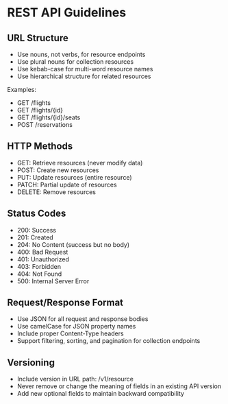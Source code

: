 # REST API Guidelines  

## URL Structure  

- Use nouns, not verbs, for resource endpoints  
- Use plural nouns for collection resources  
- Use kebab-case for multi-word resource names  
- Use hierarchical structure for related resources  

Examples:  
- GET /flights  
- GET /flights/{id}  
- GET /flights/{id}/seats  
- POST /reservations  

## HTTP Methods  

- GET: Retrieve resources (never modify data)  
- POST: Create new resources  
- PUT: Update resources (entire resource)  
- PATCH: Partial update of resources  
- DELETE: Remove resources  

## Status Codes  

- 200: Success  
- 201: Created  
- 204: No Content (success but no body)  
- 400: Bad Request  
- 401: Unauthorized  
- 403: Forbidden  
- 404: Not Found  
- 500: Internal Server Error  

## Request/Response Format  

- Use JSON for all request and response bodies  
- Use camelCase for JSON property names  
- Include proper Content-Type headers  
- Support filtering, sorting, and pagination for collection endpoints  

## Versioning  

- Include version in URL path: /v1/resource  
- Never remove or change the meaning of fields in an existing API version  
- Add new optional fields to maintain backward compatibility  
